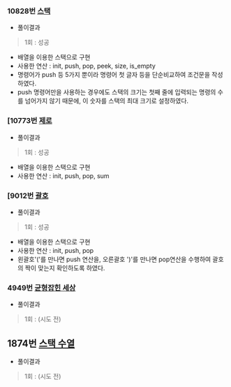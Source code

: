 ### 10828번 [스택](https://www.acmicpc.net/problem/10828)
- 풀이결과
> 1회 : 성공
- 배열을 이용한 스택으로 구현
- 사용한 연산 : init, push, pop, peek, size, is_empty
- 명령어가 push 등 5가지 뿐이라 명령어 첫 글자 등을 단순비교하여 조건문을 작성하였다.
- push 명령어만을 사용하는 경우에도 스택의 크기는 첫째 줄에 입력되는 명령의 수를 넘어가지 않기 때문에, 이 숫자를 스택의 최대 크기로 설정하였다.

### [10773번 [제로](https://www.acmicpc.net/problem/10773)
- 풀이결과
> 1회 :  성공
- 배열을 이용한 스택으로 구현
- 사용한 연산 : init, push, pop, sum

### [9012번 [괄호](https://www.acmicpc.net/problem/9012)
- 풀이결과
> 1회 :  성공
- 배열을 이용한 스택으로 구현
- 사용한 연산 : init, push, pop
- 왼괄호'('를 만나면 push 연산을, 오른괄호 ')'를 만나면 pop연산을 수행하여 괄호의 짝이 맞는지 확인하도록 하였다.

### 4949번 [균형잡힌 세상](https://www.acmicpc.net/problem/4949)
- 풀이결과
> 1회 :  (시도 전)

## 1874번 [스택 수열](https://www.acmicpc.net/problem/1874)
- 풀이결과
> 1회 :  (시도 전)
